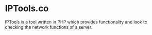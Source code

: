 # IPTools.co
IPTools is a tool written in PHP which provides functionality and look to checking the network functions of a server.
